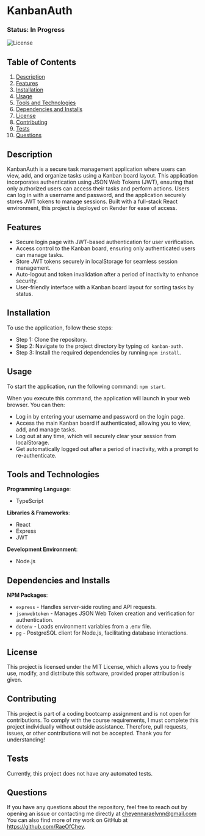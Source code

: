 # KanbanAuth

### Status: In Progress

![License](https://img.shields.io/badge/license-MIT-brightgreen.svg)

## Table of Contents
1. [Description](#description)
2. [Features](#features)
3. [Installation](#installation)
4. [Usage](#usage)
5. [Tools and Technologies](#tools-and-technologies)
6. [Dependencies and Installs](#dependencies-and-installs)
7. [License](#license)
8. [Contributing](#contributing)
9. [Tests](#tests)
10. [Questions](#questions)

## Description
KanbanAuth is a secure task management application where users can view, add, and organize tasks using a Kanban board layout. This application incorporates authentication using JSON Web Tokens (JWT), ensuring that only authorized users can access their tasks and perform actions. Users can log in with a username and password, and the application securely stores JWT tokens to manage sessions. Built with a full-stack React environment, this project is deployed on Render for ease of access.

## Features
- Secure login page with JWT-based authentication for user verification.
- Access control to the Kanban board, ensuring only authenticated users can manage tasks.
- Store JWT tokens securely in localStorage for seamless session management.
- Auto-logout and token invalidation after a period of inactivity to enhance security.
- User-friendly interface with a Kanban board layout for sorting tasks by status.

## Installation
To use the application, follow these steps:

- Step 1: Clone the repository.
- Step 2: Navigate to the project directory by typing `cd kanban-auth`.
- Step 3: Install the required dependencies by running `npm install`.

## Usage
To start the application, run the following command: `npm start`.

When you execute this command, the application will launch in your web browser. You can then:
- Log in by entering your username and password on the login page.
- Access the main Kanban board if authenticated, allowing you to view, add, and manage tasks.
- Log out at any time, which will securely clear your session from localStorage.
- Get automatically logged out after a period of inactivity, with a prompt to re-authenticate.

## Tools and Technologies
**Programming Language**:
- TypeScript

**Libraries & Frameworks**:
- React
- Express
- JWT

**Development Environment**:
  - Node.js

## Dependencies and Installs

**NPM Packages**:
- `express` - Handles server-side routing and API requests.
- `jsonwebtoken` - Manages JSON Web Token creation and verification for authentication.
- `dotenv` - Loads environment variables from a .env file.
- `pg` - PostgreSQL client for Node.js, facilitating database interactions.

## License
This project is licensed under the MIT License, which allows you to freely use, modify, and distribute this software, provided proper attribution is given.

## Contributing
This project is part of a coding bootcamp assignment and is not open for contributions. To comply with the course requirements, I must complete this project individually without outside assistance. Therefore, pull requests, issues, or other contributions will not be accepted. Thank you for understanding!

## Tests
Currently, this project does not have any automated tests.

## Questions
If you have any questions about the repository, feel free to reach out by opening an issue or contacting me directly at cheyennaraelynn@gmail.com You can also find more of my work on GitHub at https://github.com/RaeOfChey.
